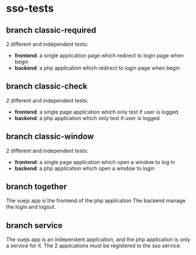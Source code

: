 # sso-tests

## branch classic-required

2 different and independent tests:
 * **frontend**:  a single application page which redirect to login page when begin
 * **backend**:  a php application which redirect to login page when begin



## branch classic-check

2 different and independent tests:
 * **frontend**: a single page application which only test if user is logged
 * **backend**: a php application which only test if user is logged


## branch classic-window

2 different and independent tests:
 * **frontend**: a single page application  which open a window to log in
 * **backend**: a php application which open a window to login

## branch together

The vuejs app is the frontend of the php application
The backend manage the login and logout.

## branch service

The vuejs app is an independent application, and the php application is only a service for it.
The 2 applications must be registered to the sso service.



